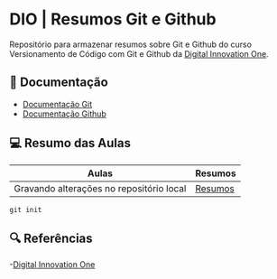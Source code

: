 # DIO | Resumos Git e Github

Repositório para armazenar resumos sobre Git e Github
do curso Versionamento de Código com Git e Github da [Digital Innovation One](https://www.dio.me/).

## 📕 Documentação
- [Documentação Git](https://www.git-scm.com/doc)
- [Documentação Github](https://www.docs.github.com/)

## 💻 Resumo das Aulas
| Aulas | Resumos | 
|--------|--------|
| Gravando alterações no repositório local | [Resumos]() |

```
git init

```

## 🔍 Referências
-[Digital Innovation One]()
